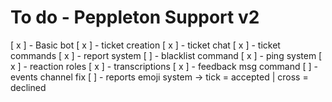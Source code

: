 # To do - Peppleton Support v2

[ x ] - Basic bot
[ x ] - ticket creation
[ x ] - ticket chat
[ x ] - ticket commands
[ x ] - report system
[ ] - blacklist command
[ x ] - ping system
[ x ] - reaction roles
[ x ] - transcriptions
[ x ] - feedback msg command
[ ] - events channel fix
[ ] - reports emoji system -> tick = accepted | cross = declined

